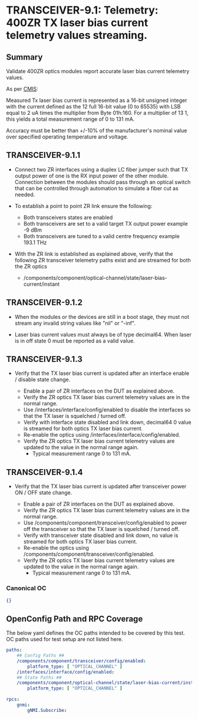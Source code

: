 # TRANSCEIVER-9.1: Telemetry: 400ZR TX laser bias current telemetry values streaming. 

## Summary

Validate 400ZR optics modules report accurate laser bias current telemetry
values.

As per [CMIS](https://www.oiforum.com/wp-content/uploads/CMIS3p0_Third_Party_Spec.pdf):

Measured Tx laser bias current is represented as a 16-bit unsigned integer with
the current defined as the 12 full 16-bit value (0 to 65535) with LSB equal to
2 uA times the multiplier from Byte 01h:160. For a multiplier of 13 1,
this yields a total measurement range of 0 to 131 mA.

Accuracy must be better than +/-10% of the manufacturer's nominal value over
specified operating temperature and voltage.


## TRANSCEIVER-9.1.1

*   Connect two ZR interfaces using a duplex LC fiber jumper such that TX
    output power of one is the RX input power of the other module. Connection
    between the modules should pass through an optical switch that can be
    controlled through automation to simulate a fiber cut as needed.
*   To establish a point to point ZR link ensure the following:
      * Both transceivers states are enabled
      * Both transceivers are set to a valid target TX output power
        example -9 dBm
      * Both transceivers are tuned to a valid centre frequency
        example 193.1 THz
*   With the ZR link is established as explained above, verify that the
    following ZR transceiver telemetry paths exist and are streamed for both
    the ZR optics

    *   /components/component/optical-channel/state/laser-bias-current/instant


## TRANSCEIVER-9.1.2

*   When the modules or the devices are still in a boot stage, they must not
    stream any invalid string values like "nil" or "-inf".

*   Laser bias current values must always be of type decimal64.
    When laser is in off state 0 must be reported as a valid value.

## TRANSCEIVER-9.1.3

*   Verify that the TX laser bias current is updated after an interface
    enable / disable state change.

    *   Enable a pair of ZR interfaces on the DUT as explained above.
    *   Verify the ZR optics TX laser bias current telemetry values are
        in the normal range.
    *   Use /interfaces/interface/config/enabled to disable the interfaces so
        that the TX laser is squelched / turned off.
    *   Verify with interface state disabled and link down, decimal64 0 value
        is streamed for both optics TX laser bias current.
    *   Re-enable the optics using /interfaces/interface/config/enabled.
    *   Verify the ZR optics TX laser bias current telemetry values are
        updated to the value in the normal range again.
        * Typical measurement range 0 to 131 mA.

## TRANSCEIVER-9.1.4

*   Verify that the TX laser bias current is updated after transceiver power
    ON / OFF state change.

    *   Enable a pair of ZR interfaces on the DUT as explained above.
    *   Verify the ZR optics TX laser bias current telemetry values are
        in the normal range.
    *   Use /components/component/transceiver/config/enabled to power off the
        transceiver so that the TX laser is squelched / turned off.
    *   Verify with transceiver state disabled and link down, no value
        is streamed for both optics TX laser bias current.
    *   Re-enable the optics using
        /components/component/transceiver/config/enabled.
    *   Verify the ZR optics TX laser bias current telemetry values are
        updated to the value in the normal range again.
        * Typical measurement range 0 to 131 mA.

### Canonical OC
```json
{}
```

## OpenConfig Path and RPC Coverage

The below yaml defines the OC paths intended to be covered by this test.  OC paths used for test setup are not listed here.

```yaml
paths:
    ## Config Paths ##
    /components/component/transceiver/config/enabled:
        platform_type: [ "OPTICAL_CHANNEL" ]
    /interfaces/interface/config/enabled:
    ## State Paths ##
    /components/component/optical-channel/state/laser-bias-current/instant:
        platform_type: [ "OPTICAL_CHANNEL" ]
    
rpcs:
    gnmi:
        gNMI.Subscribe:
```
